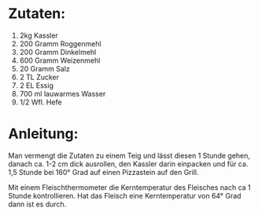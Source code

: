 # Zutaten:

1. 2kg Kassler
1. 200 Gramm Roggenmehl
1. 200 Gramm Dinkelmehl
1. 600 Gramm Weizenmehl
1. 20  Gramm Salz
1. 2   TL    Zucker
1. 2   EL    Essig
1. 700 ml    lauwarmes Wasser
1. 1/2 Wfl.  Hefe

# Anleitung:

Man vermengt die Zutaten zu einem Teig und lässt diesen 1 Stunde gehen,
danach ca. 1-2 cm dick ausrollen, den Kassler darin einpacken und für
ca. 1,5 Stunde bei 160° Grad auf einen Pizzastein auf den Grill.

Mit einem Fleischthermometer die Kerntemperatur des Fleisches
nach ca 1 Stunde kontrollieren.
Hat das Fleisch eine Kerntemperatur von 64° Grad dann ist es durch.

